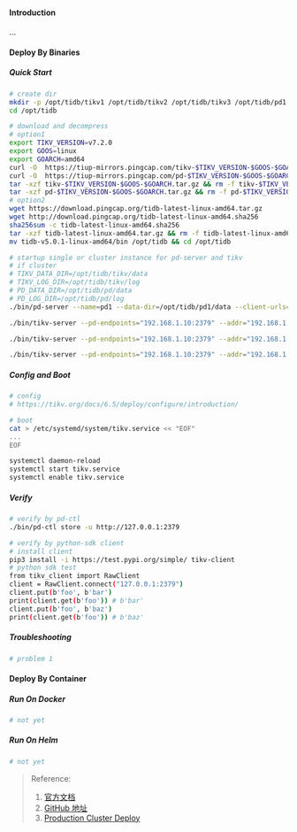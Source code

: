 #### Introduction
...


#### Deploy By Binaries
##### Quick Start
```bash
# create dir
mkdir -p /opt/tidb/tikv1 /opt/tidb/tikv2 /opt/tidb/tikv3 /opt/tidb/pd1
cd /opt/tidb

# download and decompress
# option1
export TIKV_VERSION=v7.2.0
export GOOS=linux
export GOARCH=amd64
curl -O  https://tiup-mirrors.pingcap.com/tikv-$TIKV_VERSION-$GOOS-$GOARCH.tar.gz
curl -O  https://tiup-mirrors.pingcap.com/pd-$TIKV_VERSION-$GOOS-$GOARCH.tar.gz
tar -xzf tikv-$TIKV_VERSION-$GOOS-$GOARCH.tar.gz && rm -f tikv-$TIKV_VERSION-$GOOS-$GOARCH.tar.gz
tar -xzf pd-$TIKV_VERSION-$GOOS-$GOARCH.tar.gz && rm -f pd-$TIKV_VERSION-$GOOS-$GOARCH.tar.gz
# option2
wget https://download.pingcap.org/tidb-latest-linux-amd64.tar.gz
wget http://download.pingcap.org/tidb-latest-linux-amd64.sha256
sha256sum -c tidb-latest-linux-amd64.sha256
tar -xzf tidb-latest-linux-amd64.tar.gz && rm -f tidb-latest-linux-amd64.tar.gz tidb-latest-linux-amd64.sha256
mv tidb-v5.0.1-linux-amd64/bin /opt/tidb && cd /opt/tidb

# startup single or cluster instance for pd-server and tikv
# if cluster
# TIKV_DATA_DIR=/opt/tidb/tikv/data
# TIKV_LOG_DIR=/opt/tidb/tikv/log
# PD_DATA_DIR=/opt/tidb/pd/data
# PD_LOG_DIR=/opt/tidb/pd/log
./bin/pd-server --name=pd1 --data-dir=/opt/tidb/pd1/data --client-urls="http://192.168.1.10:2379" --peer-urls="http://192.168.1.10:2380" --initial-cluster="pd1=http://192.168.1.10:2380" --log-file=/opt/tidb/pd1/log/pd.log

./bin/tikv-server --pd-endpoints="192.168.1.10:2379" --addr="192.168.1.11:20160" --data-dir=/opt/tidb/tikv1/data --log-file=/opt/tidb/tikv1/log/tikv.log

./bin/tikv-server --pd-endpoints="192.168.1.10:2379" --addr="192.168.1.12:20160" --data-dir=/opt/tidb/tikv2/data --log-file=/opt/tidb/tikv2/log/tikv.log

./bin/tikv-server --pd-endpoints="192.168.1.10:2379" --addr="192.168.1.13:20160" --data-dir=/opt/tidb/tikv3/data --log-file=/opt/tidb/tikv3/log/tikv.log
```

##### Config and Boot
```bash
# config
# https://tikv.org/docs/6.5/deploy/configure/introduction/

# boot 
cat > /etc/systemd/system/tikv.service << "EOF"
...
EOF

systemctl daemon-reload
systemctl start tikv.service
systemctl enable tikv.service
```

##### Verify
```bash
# verify by pd-ctl
./bin/pd-ctl store -u http://127.0.0.1:2379

# verify by python-sdk client
# install client
pip3 install -i https://test.pypi.org/simple/ tikv-client
# python sdk test
from tikv_client import RawClient
client = RawClient.connect("127.0.0.1:2379")
client.put(b'foo', b'bar')
print(client.get(b'foo')) # b'bar'
client.put(b'foo', b'baz')
print(client.get(b'foo')) # b'baz'
```

##### Troubleshooting
```bash
# problem 1

```


#### Deploy By Container
##### Run On Docker
```bash
# not yet
```

##### Run On Helm
```bash
# not yet
```


> Reference:
> 1. [官方文档](https://tikv.org/docs/6.5/concepts/overview/)
> 2. [GitHub 地址](https://github.com/tikv/tikv)
> 3. [Production Cluster Deploy](https://tikv.org/docs/6.5/deploy/install/production/)